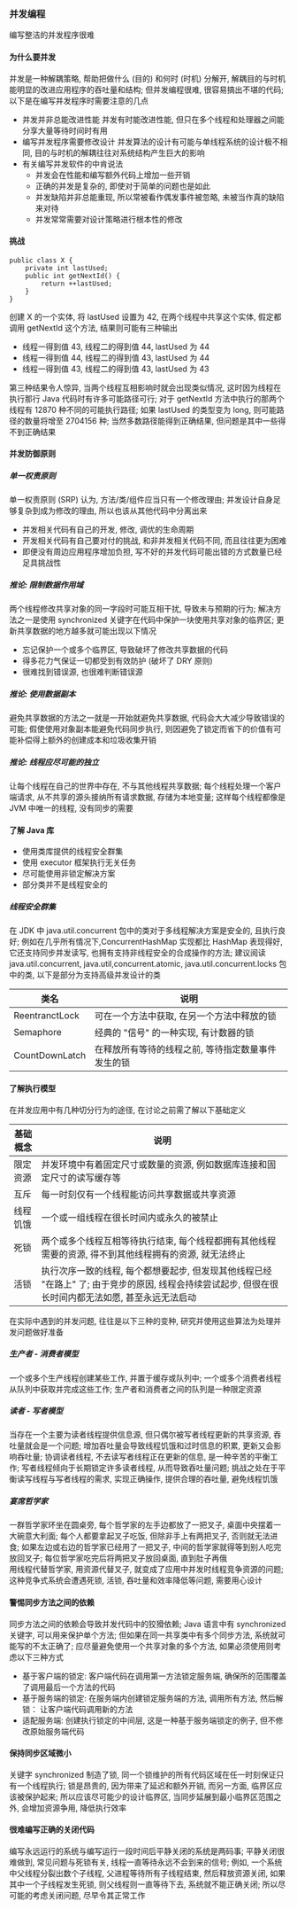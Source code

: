 ### 并发编程
编写整洁的并发程序很难

#### 为什么要并发
并发是一种解耦策略, 帮助把做什么 (目的) 和何时 (时机) 分解开, 解耦目的与时机能明显的改进应用程序的吞吐量和结构; 但并发编程很难, 很容易搞出不堪的代码; 以下是在编写并发程序时需要注意的几点
- 并发并非总能改进性能
并发有时能改进性能, 但只在多个线程和处理器之间能分享大量等待时间时有用
- 编写并发程序需要修改设计
并发算法的设计有可能与单线程系统的设计极不相同, 目的与时机的解耦往往对系统结构产生巨大的影响
- 有关编写并发软件的中肯说法
  - 并发会在性能和编写额外代码上增加一些开销
  - 正确的并发是复杂的, 即使对于简单的问题也是如此
  - 并发缺陷并非总能重现, 所以常被看作偶发事件被忽略, 未被当作真的缺陷来对待
  - 并发常常需要对设计策略进行根本性的修改

#### 挑战
```
public class X {
    private int lastUsed;
    public int getNextId() {
        return ++lastUsed;
    }
}
```
创建 X 的一个实体, 将 lastUsed 设置为 42, 在两个线程中共享这个实体, 假定都调用 getNextId 这个方法, 结果则可能有三种输出
- 线程一得到值 43, 线程二的得到值 44, lastUsed 为 44
- 线程一得到值 44, 线程二的得到值 43, lastUsed 为 44
- 线程一得到值 43, 线程二的得到值 43, lastUsed 为 43

第三种结果令人惊异, 当两个线程互相影响时就会出现类似情况, 这时因为线程在执行那行 Java 代码时有许多可能路径可行; 对于 getNextId 方法中执行的那两个线程有 12870 种不同的可能执行路径; 如果 lastUsed 的类型变为 long, 则可能路径的数量将增至 2704156 种; 当然多数路径能得到正确结果, 但问题是其中一些得不到正确结果

#### 并发防御原则

##### 单一权责原则
单一权责原则 (SRP) 认为, 方法/类/组件应当只有一个修改理由; 并发设计自身足够复杂到成为修改的理由, 所以也该从其他代码中分离出来
- 并发相关代码有自己的开发, 修改, 调优的生命周期
- 开发相关代码有自己要对付的挑战, 和非并发相关代码不同, 而且往往更为困难
- 即便没有周边应用程序增加负担, 写不好的并发代码可能出错的方式数量已经足具挑战性

##### 推论: 限制数据作用域
两个线程修改共享对象的同一字段时可能互相干扰, 导致未与预期的行为; 解决方法之一是使用 synchronized 关键字在代码中保护一块使用共享对象的临界区; 更新共享数据的地方越多就可能出现以下情况
- 忘记保护一个或多个临界区, 导致破坏了修改共享数据的代码
- 得多花力气保证一切都受到有效防护 (破坏了 DRY 原则)
- 很难找到错误源, 也很难判断错误源

##### 推论: 使用数据副本
避免共享数据的方法之一就是一开始就避免共享数据, 代码会大大减少导致错误的可能; 假使使用对象副本能避免代码同步执行, 则因避免了锁定而省下的价值有可能补偿得上额外的创建成本和垃圾收集开销

##### 推论: 线程应尽可能的独立
让每个线程在自己的世界中存在, 不与其他线程共享数据; 每个线程处理一个客户端请求, 从不共享的源头接纳所有请求数据, 存储为本地变量; 这样每个线程都像是 JVM 中唯一的线程, 没有同步的需要

#### 了解 Java 库
- 使用类库提供的线程安全群集
- 使用 executor 框架执行无关任务
- 尽可能使用非锁定解决方案
- 部分类并不是线程安全的

##### 线程安全群集
在 JDK 中 java.util.concurrent 包中的类对于多线程解决方案是安全的, 且执行良好; 例如在几乎所有情况下,ConcurrentHashMap 实现都比 HashMap 表现得好, 它还支持同步并发读写, 也拥有支持非线程安全的合成操作的方法; 建议阅读 java.util.concurrent, java.util,concurrent.atomic, java.util.concurrent.locks 包中的类, 以下是部分为支持高级并发设计的类

|类名|说明|
|--|--|
|ReentranctLock|可在一个方法中获取, 在另一个方法中释放的锁|
|Semaphore|经典的 "信号" 的一种实现, 有计数器的锁|
|CountDownLatch|在释放所有等待的线程之前, 等待指定数量事件发生的锁|

#### 了解执行模型
在并发应用中有几种切分行为的途径, 在讨论之前需了解以下基础定义

|基础概念|说明|
|--|--|
|限定资源|并发环境中有着固定尺寸或数量的资源, 例如数据库连接和固定尺寸的读写缓存等|
|互斥|每一时刻仅有一个线程能访问共享数据或共享资源|
|线程饥饿|一个或一组线程在很长时间内或永久的被禁止|
|死锁|两个或多个线程互相等待执行结束, 每个线程都拥有其他线程需要的资源, 得不到其他线程拥有的资源, 就无法终止|
|活锁|执行次序一致的线程, 每个都想要起步, 但发现其他线程已经 "在路上" 了; 由于竞步的原因, 线程会持续尝试起步, 但很在很长时间内都无法如愿, 甚至永远无法启动|

在实际中遇到的并发问题, 往往是以下三种的变种, 研究并使用这些算法为处理并发问题做好准备

##### 生产者 - 消费者模型
一个或多个生产线程创建某些工作, 并置于缓存或队列中; 一个或多个消费者线程从队列中获取并完成这些工作; 生产者和消费者之间的队列是一种限定资源

##### 读者 - 写者模型
当存在一个主要为读者线程提供信息源, 但只偶尔被写者线程更新的共享资源, 吞吐量就会是一个问题; 增加吞吐量会导致线程饥饿和过时信息的积累, 更新又会影响吞吐量; 协调读者线程, 不去读写者线程正在更新的信息, 是一种辛苦的平衡工作; 写者线程倾向于长期锁定许多读者线程, 从而导致吞吐量问题; 挑战之处在于平衡读写线程与写者线程的需求, 实现正确操作, 提供合理的吞吐量, 避免线程饥饿

##### 宴席哲学家
一群哲学家环坐在圆桌旁, 每个哲学家的左手边都放了一把叉子, 桌面中央摆着一大碗意大利面; 每个人都要拿起叉子吃饭, 但除非手上有两把叉子, 否则就无法进食; 如果左边或右边的哲学家已经用了一把叉子, 中间的哲学家就得等到别人吃完放回叉子; 每位哲学家吃完后将两把叉子放回桌面, 直到肚子再俄  
用线程代替哲学家, 用资源代替叉子, 就变成了应用中并发时线程竞争资源的问题; 这种竞争式系统会遭遇死锁, 活锁, 吞吐量和效率降低等问题, 需要用心设计

#### 警惕同步方法之间的依赖
同步方法之间的依赖会导致并发代码中的狡猾依赖; Java 语言中有 synchronized 关键字, 可以用来保护单个方法; 但如果在同一共享类中有多个同步方法, 系统就可能写的不太正确了; 应尽量避免使用一个共享对象的多个方法, 如果必须使用则考虑以下三种方式
- 基于客户端的锁定: 客户端代码在调用第一方法锁定服务端, 确保所的范围覆盖了调用最后一个方法的代码
- 基于服务端的锁定: 在服务端内创建锁定服务端的方法, 调用所有方法, 然后解锁： 让客户端代码调用新的方法
- 适配服务端: 创建执行锁定的中间层, 这是一种基于服务端锁定的例子, 但不修改原始服务端代码

#### 保持同步区域微小
关键字 synchronized 制造了锁, 同一个锁维护的所有代码区域在任一时刻保证只有一个线程执行; 锁是昂贵的, 因为带来了延迟和额外开销, 而另一方面, 临界区应该被保护起来; 所以应该尽可能少的设计临界区, 当同步延展到最小临界区范围之外, 会增加资源争用, 降低执行效率

#### 很难编写正确的关闭代码
编写永远运行的系统与编写运行一段时间后平静关闭的系统是两码事; 平静关闭很难做到, 常见问题与死锁有关, 线程一直等待永远不会到来的信号; 例如, 一个系统中父线程分裂出数个子线程, 父进程等待所有子线程结束, 然后释放资源关闭, 如果其中一个子线程发生死锁, 则父线程则一直等待下去, 系统就不能正确关闭; 所以尽可能的考虑关闭问题, 尽早令其正常工作
